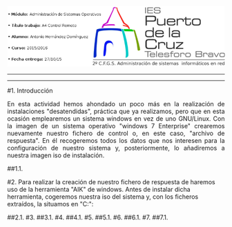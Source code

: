 [!["LOGO"](files/logo.png)](http://blog.iespuertodelacruz.es/)
***
***
#1. Introducción

<p align=justify>
	En esta actividad hemos ahondado un poco más en la realización de instalaciones "desatendidas", práctica que ya realizamos, pero que en esta ocasión emplearemos un sistema windows en vez de uno GNU/Linux. Con la imagen de un sistema operativo "windows 7 Enterprise" crearemos nuevamente nuestro fichero de control o, en este caso, "archivo de respuesta". En él recogeremos todos los datos que nos interesen para la configuración de nuestro sistema y, posteriormente, lo añadiremos a nuestra imagen iso de instalación.
</p>

##1.1.

#2.
	Para realizar la creación de nuestro fichero de respuesta de haremos uso de la herramienta "AIK" de windows. Antes de instalar dicha herramienta, cogeremos nuestra iso del sistema y, con los ficheros extraídos, la situamos en "C:\":

##2.1.
#3.
##3.1.
#4.
##4.1.
#5.
##5.1.
#6.
##6.1.
#7.
##7.1.